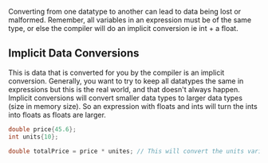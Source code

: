 Converting from one datatype to another can lead to data being lost or malformed. Remember, all variables in an expression must be of the same type, or else the compiler will do an implicit conversion ie int + a float.

## Implicit Data Conversions
This is data that is converted for you by the compiler is an implicit conversion. Generally, you want to try to keep all datatypes the same in expressions but this is the real world, and that doesn't always happen. Implicit conversions will convert smaller data types to larger data types (size in memory size). So an expression with floats and ints will turn the ints into floats as floats are larger.
```C++
double price{45.6};
int units{10};

double totalPrice = price * unites; // This will convert the units variable to an int
```